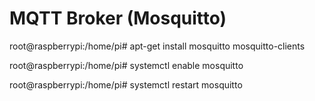 MQTT Broker (Mosquitto)
=======================

root@raspberrypi:/home/pi# apt-get install mosquitto mosquitto-clients

root@raspberrypi:/home/pi# systemctl enable mosquitto

root@raspberrypi:/home/pi# systemctl restart mosquitto
